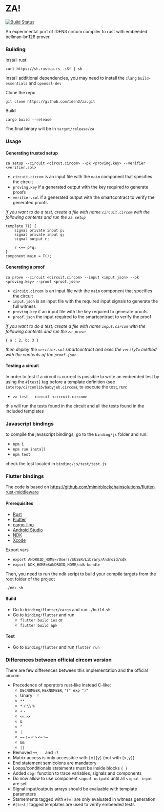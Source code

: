 # ZA!
[![Build Status](https://github.com/adria0/za/workflows/Rust/badge.svg)](https://github.com/adria0/za/actions?query=workflow%3ARust)

An experimental port of IDEN3 circom compiler to rust with embeeded bellman-bn128 prover.

### Building 

Install rust

`curl https://sh.rustup.rs -sSf | sh`

Install additional dependencies, you may need to install the `clang` `build-essentials` and `openssl-dev`

Clone the repo

`git clone https://github.com/iden3/za.git`

Build

`cargo build --release`

The final binary will be in `target/release/za`

### Usage

#### Generating trusted setup

`za setup --circuit <circut.circom> --pk <proving.key> --verifier <verifier.sol>`

- `circuit.circom` is an input file with the `main` component that specifies the circuit
- `proving.key` if a generated output with the key required to generate proofs
- `verifier.sol` if a generated output with the smartcontract to verify the generated proofs

_if you want to do a test, create a file with name `circuit.circom` with the following contents and run the `za setup`_

```
template T() {
    signal private input p;
    signal private input q;
    signal output r;

    r <== p*q;
}
component main = T();
```

#### Generating a proof

`za prove --circuit <circuit.circom> --input <input.json> --pk <proving.key> --proof <proof.json>`

- `circuit.circom` is an input file with the `main` component that specifies the circuit
- `input.json` is an input file with the required input signals to generate the full witness
- `proving.key` if an input file with the key required to generate proofs
- `proof.json`  the input required to the smartcontract to verify the proof

_if you want to do a test, create a file with name `input.circom` with the following contents and run the `za prove`_

```
{ a : 2, b: 3 }
```

_then deploy the `verifier.sol` smartcontract and exec the `verifyTx` method with the contents of the `proof.json`_


#### Testing a circuit

In order to test if a circuit is correct is possible to write an embedded test by using the `#[test]` tag before a template definition (see `interop/circomlib/babyjub.circom`), to execute the test, run:

- `za test --circuit <circuit.circom>`

this will run the tests found in the circuit and all the tests found in the included templates

### Javascript bindings

to compile the javascript bindings, go to the `binding/js` folder and run:

- `npm i`
- `npm run install`
- `npm test`

check the test located in `binding/js/test/test.js`

### Flutter bindings

The code is based on https://github.com/mimirblockchainsolutions/flutter-rust-middleware 

#### Prerequisites

- [Rust](https://www.rust-lang.org)
- [Flutter](https://github.com/flutter/flutter)
- [cargo-lipo](https://github.com/TimNN/cargo-lipo)
- [Android Studio](https://developer.android.com/studio/)
- [NDK](https://developer.android.com/ndk/)
- [Xcode](https://developer.apple.com/xcode/)

Export vars

- `export ANDROID_HOME=/Users/$USER/Library/Android/sdk`
- `export NDK_HOME=$ANDROID_HOME/ndk-bundle`

Then, you need to run the ndk script to build your compile targets from the root folder of the project

`./ndk.sh`


#### Build

- Go to `binding/flutter/cargo` and run `./build.sh`
- Go to `binding/flutter` and run
    - `flutter build ios` or
    - `flutter build apk`

#### Test

- Go to `binding/flutter` and run `flutter run`


### Differences between official circom version

There are few differences between this implementation and the official circom:

- Precedence of operators rust-like instead C-like:
  - `DECNUMBER`, `HEXNUMBER`, `"(" exp ")"`
  - Unary `-` `!`
  - `**`      
  - `*` `/` `\\` `%`
  - `+` `-`     
  - `<<` `>>`  
  - `&` 
  - `^` 
  - `|` 
  - `==` `!=` `<` `>` `<=` `>=`
  - `&&`
  - `||`
- Removed `++`, `--` and `:?`
- Matrix access is only accessible with `[x][y]` (not with `[x,y]`) 
- End statement semicolons are mandatory
- Loops/conditionals statements must be inside blocks `{ }`
- Added `dbg!` function to trace variables, signals and components
- Do now allow to use component `signal output`s until all `signal input` are set  
- Signal input/outputs arrays should be evaluable with template parameters
- Stamements tagged with `#[w]` are only evaluated in witness generation
- `#[test]` tagged templates are used to verify embeeded tests
